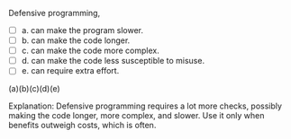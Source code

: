 <panel header="{{ icon_Q_A }} Defensive programming">
<question>

Defensive programming,

- [ ] a. can make the program slower.
- [ ] b. can make the code longer.
- [ ] c. can make the code more complex.
- [ ] d. can make the code less susceptible to misuse.
- [ ] e. can require extra effort.

<div slot="answer">

(a)(b)(c)(d)(e)

Explanation: Defensive programming requires a lot more checks, possibly making the code longer, more complex, and slower. Use it only when benefits outweigh costs, which is often.

</div>
</question>
</panel>
